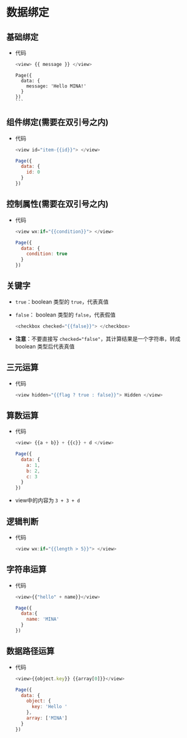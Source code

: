 # 数据绑定

## 基础绑定

  - 代码

    ```javascript
    <view> {{ message }} </view>
    ```

    ````text
    Page({
      data: {
        message: 'Hello MINA!'
      }
    })
    ```
    ````

## 组件绑定(需要在双引号之内)

  - 代码

    ```javascript
    <view id="item-{{id}}"> </view>
    ```

    ```javascript
    Page({
      data: {
        id: 0
      }
    })
    ```

## 控制属性(需要在双引号之内)

  - 代码

    ```javascript
    <view wx:if="{{condition}}"> </view>
    ```

    ```javascript
    Page({
      data: {
        condition: true
      }
    })
    ```

## 关键字

  - `true`：boolean 类型的 `true`，代表真值

  - `false`： boolean 类型的 `false`，代表假值

    ```javascript
    <checkbox checked="{{false}}"> </checkbox>
    ```

  - **注意**：不要直接写 `checked="false"`，其计算结果是一个字符串，转成 boolean 类型后代表真值

## 三元运算

  - 代码

    ```javascript
    <view hidden="{{flag ? true : false}}"> Hidden </view>
    ```

## 算数运算

  - 代码

    ```javascript
    <view> {{a + b}} + {{c}} + d </view>
    ```

    ```javascript
    Page({
      data: {
        a: 1,
        b: 2,
        c: 3
      }
    })
    ```

  - view中的内容为 `3 + 3 + d`

## 逻辑判断

  - 代码

    ```javascript
    <view wx:if="{{length > 5}}"> </view>
    ```

## 字符串运算

  - 代码

    ```javascript
    <view>{{"hello" + name}}</view>
    ```

    ```javascript
    Page({
      data:{
        name: 'MINA'
      }
    })
    ```

## 数据路径运算

  - 代码

    ```javascript
    <view>{{object.key}} {{array[0]}}</view>
    ```

    ```javascript
    Page({
      data: {
        object: {
          key: 'Hello '
        },
        array: ['MINA']
      }
    })
    ```
